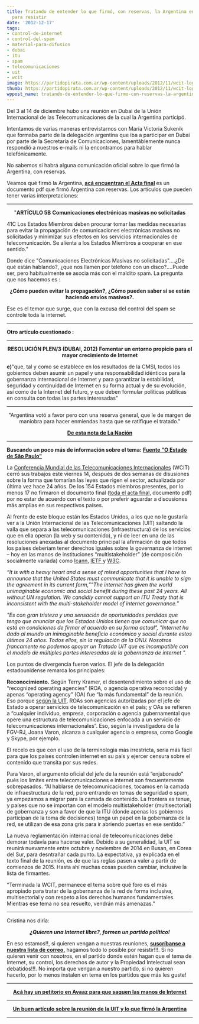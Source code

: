 ```yaml
---
title: Tratando de entender lo que firmó, con reservas, la Argentina en Dubai, organizarse
  para resistir
date: '2012-12-17'
tags:
- control-de-internet
- control-del-spam
- material-para-difusion
- dubai
- itu
- spam
- telecomunicaciones
- uit
- wcit
image: https://partidopirata.com.ar/wp-content/uploads/2012/11/wcit-logo-web.png
thumb: https://partidopirata.com.ar/wp-content/uploads/2012/11/wcit-logo-web-150x150.png
wppost_name: tratando-de-entender-lo-que-firmo-con-reservas-la-argentina-en-dubai-organizarse-para-resistir
---
```


Del 3 al 14 de diciembre hubo una reunión en Dubai de la Unión Internacional de las Telecomunicaciones de la cual la Argentina participó.

Intentamos de varias maneras entrevistarnos con María Victoria Sukenik que formaba parte de la delegación argentina que iba a participar en Dubai por parte de la Secretaría de Comunicaciones, lamentáblemente nunca respondió a nuestros e-mails ni la encontramos para hablar telefónicamente.

No sabemos si habrá alguna comunicación oficial sobre lo que firmó la Argentina, con reservas.

Veamos qué firmó la Argentina,<strong> <a href="http://www.itu.int/en/wcit-12/Documents/final-acts-wcit-12-es.pdf" target="_blank">acá encuentran el Acta final</a> </strong>es un documento pdf que firmó Argentina con reservas.
Los artículos que pueden tener varias interpretaciones:

<hr />
<p style="text-align: center;">"<strong>ARTÍCULO 5B</strong>
<strong>Comunicaciones electrónicas masivas no solicitadas</strong></p>
<p style="text-align: left;">41C Los Estados Miembros deben procurar tomar las medidas necesarias para evitar la propagación de comunicaciones electrónicas masivas no solicitadas y minimizar sus efectos en los servicios internacionales de telecomunicación.
Se alienta a los Estados Miembros a cooperar en ese sentido."</p>
<p style="text-align: left;">Donde dice "Comunicaciones Electrónicas Masivas no solicitadas"....¿De qué están hablando?, ¿que nos llamen por teléfono con un disco?....Puede ser, pero habitualmente se asocia más con el maldito spam. La pregunta que nos hacemos es :</p>
<p style="text-align: center;"><strong>¿Cómo pueden evitar la propagación?, ¿Cómo pueden saber si se están haciendo envíos masivos?.</strong></p>
<p style="text-align: left;">Ese es el temor que surge, que con la excusa del control del spam se controle toda la internet.</p>


<hr />
<p style="text-align: left;"><strong>Otro artículo cuestionado :</strong></p>


<hr />
<p style="text-align: center;"><strong>RESOLUCIÓN PLEN/3 (DUBAI, 2012)</strong>
<strong>Fomentar un entorno propicio para el mayor crecimiento de Internet</strong></p>
<p style="text-align: left;"><strong>e)</strong>"que, tal y como se establece en los resultados de la CMSI, todos los gobiernos deben asumir un papel y una responsabilidad idénticos para la gobernanza internacional de Internet y para garantizar la estabilidad, seguridad y continuidad de Internet en su forma actual y de su evolución, así como de la Internet del futuro, y que deben formular políticas públicas en consulta con todas las partes interesadas"</p>


<hr />
<p style="text-align: center;">"Argentina votó a favor pero con una reserva general, que le de margen de maniobra para hacer enmiendas hasta que se ratifique el tratado."</p>
<p style="text-align: center;"><strong><a href="http://www.lanacion.com.ar/1537798-la-argentina-voto-a-favor-de-un-proyecto-para-controlar-internet" target="_blank">De esta nota de La Nación</a></strong></p>


<hr />

<strong>Buscando un poco más de información sobre el tema:</strong>
<strong><a href="http://blogs.estadao.com.br/link/reuniao-da-uit-termina-sem-definicoes/" target="_blank">Fuente "O Estado de São Paulo"</a></strong>

La <a href="http://www.itu.int/en/wcit-12/Pages/default.aspx" target="_blank">Conferencia Mundial de las Telecomunicaciones Internacionales</a> (WCIT) cerró sus trabajos este viernes 14, después de dos semanas de disusiones sobre la forma que tomarían las leyes que rigen el sector, actualizada por última vez hace 24 años. De los 154 Estados miembros presentes, por lo menos 17 no firmaron el documento final (<a href="http://www.itu.int/en/wcit-12/Documents/final-acts-wcit-12-es.pdf" target="_blank">toda el acta final</a>, documento pdf) por no estar de acuerdo con el texto o por preferir aguardar a discusiones más amplias en sus respectivos países.

Al frente de este bloque están los Estados Unidos, a los que no le gustaría ver a la Unión Internacional de las Telecomunicaciones (UIT) saltando la valla que separa a las telecomunicaciones (infraestructura) de los servicios que en ella operan (la web y su contenido), y ni de leer en una de las resoluciones anexadas al documento principal la afirmación de que todos los países deberiam tener derechos iguales sobre la governanza de internet – hoy en las manos de instituciones “multistakeholder” (de composición socialmente variada) como <a href="http://www.icann.org/" target="_blank">Icann</a>, <a href="http://www.ietf.org/">IETF </a> y <a href="http://www.w3.org/">W3C</a>.

<em>“It is with a heavy heart and a sense of mised opportunities that I have to announce that the United States must communicate that it is unable to sign the agreement in its current form,”"The internet has given the world unimaginable economic and social benefit during these past 24 years. All without UN regulation. We candidly cannot support an ITU Treaty that is inconsistent with the multi-stakeholder model of internet governance.”</em>

<em>"Es con gran tristeza y una sensación de oportunidades perdidas que tengo que anunciar que los Estados Unidos tienen que comunicar que no está en condiciones de firmar el acuerdo en su forma actual", "Internet ha dado al mundo un inimaginable beneficio económico y social durante estos últimos 24 años. Todos ellos, sin la regulación de la ONU. Nosotros francamente no podemos apoyar un Tratado UIT que es incompatible con el modelo de múltiples partes interesadas de la gobernanza de internet ".</em>

Los puntos de divergencia fueron varios. El jefe de la delegación estadounidense remarca los principales:

<strong>Reconocimiento.</strong> Según Terry Kramer, el desentendimiento sobre el uso de “recognized operating agencies” (ROA, o agencia operativa reconocida) y apenas “operating agency” (OA) fue “la más fundamental” de la reunión. Eso porque <a href="http://www.itu.int/net/about/basic-texts/constitution/annex.aspx" target="_blank">según la UIT</a>, ROAs son agencias autorizadas por el jefe de Estado a operar servicios de telecomunicación en el país; y OAs se refieren a “cualquier individuo, empresa, corporación o agencia gubernamental que opere una estructura de telecomunicaciones enfocada a un servicio de telecomunicaciones internacionales”. Eso, según la investigadora de la FGV-RJ, Joana Varon, alcanza a cualquier agencia o empresa, como Google y Skype, por ejemplo.

El recelo es que con el uso de la terminologia más irrestricta, seria más fácil para que los países controlen internet en su país y ejercer censura sobre el contenido que transita por sus redes.

Para Varon, el argumento oficial del jefe de la reunión está “enjabonado” pués los límites entre telecomunicaciones e internet son frecuentemente sobrepasados. “Al hablarse de telecomunicaciones, tocamos en la camada de infraestructura de la red, pero entrando en temas de seguridad o spam, ya empezamos a migrar para la camada de contenido. La frontera es tenue, y países que no se importan con el modelo multistakeholder (multisectorial) de gobernanza y son a favor de que la ITU (donde apenas los gobiernos participan de la toma de decisiones) tenga un papel en la gobernanza de la red, se utilizan de esa zona gris para ir abriendo puertas en ese sentido.”

La nueva reglamentación internacional de telecomunicaciones debe demorar todavía para hacerse valer. Debido a su generalidad, la UIT se reunirá nuevamente entre octubre y noviembre de 2014 en Busan, en Corea del Sur, para desntrañar cada punto. La expectativa, ya explicada en el texto final de la reunión, es de que las reglas pasen a valer a partir de comienzos de 2015. Hasta ahí muchas cosas pueden cambiar, inclusive la lista de firmantes.

“Terminada la WCIT, permanece el tema sobre qué foro es el más apropiado para tratar de la gobernanza de la red de forma inclusiva, multisectorial y con respeto a los derechos humanos fundamentales. Mientras ese tema no sea resuelto, vendrán más amenazas.”

<hr />

Cristina nos diría:
<p style="text-align: center;"><strong><em>¿Quieren una Internet libre?, formen un partido político!</em></strong></p>
<p style="text-align: left;">En eso estamos!!, si quieren vengan a nuestras reuniones, <strong><a href="http://lists.partidopirata.com.ar/listinfo.cgi/general-partidopirata.com.ar" target="_blanK">suscríbanse a nuestra lista de correo,</a></strong> hagamos todo lo posible por resistir!!!.
Si no quieren venir con nosotros, en el partido donde estén hagan que el tema de Internet, su control, los derechos de autor y la Propiedad Intelectual sean debatidos!!!. No importa que vengan a nuestro partido, si no quieren hacerlo, por lo menos instalen en tema en los partidos que más les guste!</p>


<hr />
<p style="text-align: center;"><strong><a href="https://secure.avaaz.org/es/hands_off_our_internet_i/?avPmNdb" target="_blank">Acá hay un petitorio en Avaaz para que saquen las manos de Internet</a></strong></p>


<hr />
<p style="text-align: center;"><strong><a href="http://www.lavoz.com.ar/opinion/esta-juego-libertad-internet" target="_blank">Un buen artículo sobre la reunión de la UIT y lo que firmó la Argentina</a></strong></p>


<hr />
